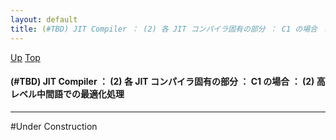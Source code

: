 ```yaml
---
layout: default
title: (#TBD) JIT Compiler ： (2) 各 JIT コンパイラ固有の部分 ： C1 の場合 ： (2) 高レベル中間語での最適化処理
---
```

[Up](noWKg0YPu8.html) [Top](../index.html)

#### (#TBD) JIT Compiler ： (2) 各 JIT コンパイラ固有の部分 ： C1 の場合 ： (2) 高レベル中間語での最適化処理

--- 
#Under Construction





